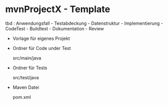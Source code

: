 # mvnProjectX - Template 

tbd : Anwendungsfall - Testabdeckung - Datenstruktur - Implementierung - CodeTest - Buildtest - Dokumentation - Review 


- Vorlage für eigenes Projekt 

- Ordner für Code under Test 

	src/main/java  
	
- Ordner für Tests 

	src/test/java

- Maven Datei 

	pom.xml


